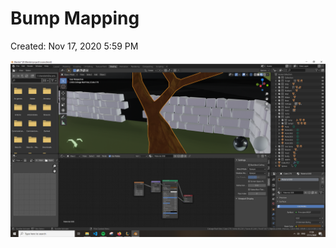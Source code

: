 # Bump Mapping

Created: Nov 17, 2020 5:59 PM

![Bump%20Mapping%2039f1622df92a42549a866d3b084439e4/Untitled.png](Bump%20Mapping%2039f1622df92a42549a866d3b084439e4/Untitled.png)